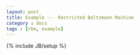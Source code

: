 ```yaml
---
layout: post
title: Example --- Restricted Boltzmann Machine
category : docs
tags : [rbm, example]
---
```

{% include JB/setup %}

